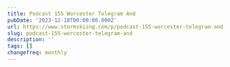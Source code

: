 ```yaml
---
title: Podcast 155 Worcester Telegram And
pubDate: '2023-12-18T00:00:00.000Z'
url: https://www.stormskiing.com/p/podcast-155-worcester-telegram-and
slug: podcast-155-worcester-telegram-and
description: ''
tags: []
changefreq: monthly
---
```


<!-- Add post content below -->
